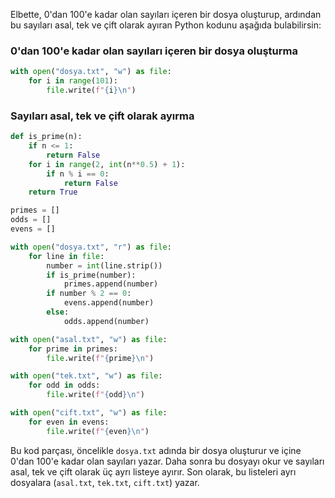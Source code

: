 Elbette, 0'dan 100'e kadar olan sayıları içeren bir dosya oluşturup, ardından bu sayıları asal, tek ve çift olarak ayıran Python kodunu aşağıda bulabilirsin:

### 0'dan 100'e kadar olan sayıları içeren bir dosya oluşturma
```python
with open("dosya.txt", "w") as file:
    for i in range(101):
        file.write(f"{i}\n")
```

### Sayıları asal, tek ve çift olarak ayırma
```python
def is_prime(n):
    if n <= 1:
        return False
    for i in range(2, int(n**0.5) + 1):
        if n % i == 0:
            return False
    return True

primes = []
odds = []
evens = []

with open("dosya.txt", "r") as file:
    for line in file:
        number = int(line.strip())
        if is_prime(number):
            primes.append(number)
        if number % 2 == 0:
            evens.append(number)
        else:
            odds.append(number)

with open("asal.txt", "w") as file:
    for prime in primes:
        file.write(f"{prime}\n")

with open("tek.txt", "w") as file:
    for odd in odds:
        file.write(f"{odd}\n")

with open("cift.txt", "w") as file:
    for even in evens:
        file.write(f"{even}\n")
```

Bu kod parçası, öncelikle `dosya.txt` adında bir dosya oluşturur ve içine 0'dan 100'e kadar olan sayıları yazar. Daha sonra bu dosyayı okur ve sayıları asal, tek ve çift olarak üç ayrı listeye ayırır. Son olarak, bu listeleri ayrı dosyalara (`asal.txt`, `tek.txt`, `cift.txt`) yazar.